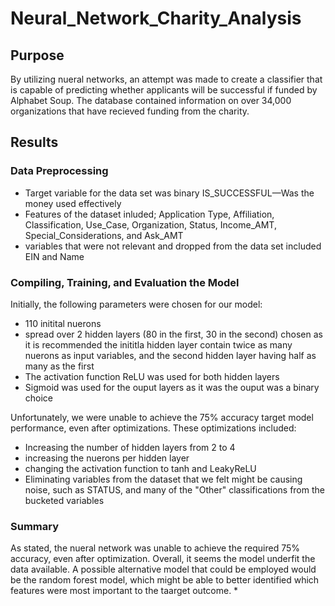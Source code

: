 # Neural_Network_Charity_Analysis

## Purpose

By utilizing nueral networks, an attempt was made to create a classifier that is capable of predicting whether applicants will be successful if funded by Alphabet Soup. The database contained information on over 34,000 organizations that have recieved funding from the charity. 

## Results 

### Data Preprocessing

* Target variable for the data set was binary IS_SUCCESSFUL—Was the money used effectively
* Features of the dataset inluded; Application Type, Affiliation, Classification, Use_Case, Organization, Status, Income_AMT, Special_Considerations, and Ask_AMT
* variables that were not relevant and dropped from the data set included EIN and Name 

### Compiling, Training, and Evaluation the Model

Initially, the following parameters were chosen for our model:
* 110 initital nuerons 
* spread over 2 hidden layers (80 in the first, 30 in the second) chosen as it is recommended the inititla hidden layer contain twice as many nuerons as input variables, and the second hidden layer having half as many as the first 
* The activation function ReLU was used for both hidden layers 
* Sigmoid was used for the ouput layers as it was the ouput was a binary choice 

Unfortunately, we were unable to achieve the 75% accuracy target model performance, even after optimizations. These optimizations included:
* Increasing the number of hidden layers from 2 to 4
* increasing the nuerons per hidden layer 
* changing the activation function to tanh and LeakyReLU
* Eliminating variables from the dataset that we felt might be causing noise, such as STATUS, and many of the "Other" classifications from the bucketed variables 

### Summary 

As stated, the nueral network was unable to achieve the required 75% accuracy, even after optimization. Overall, it seems the model underfit the data available. A possible alternative model that could be employed would be the random forest model, which might be able to better identified which features were most important to the taarget outcome. 
* 
